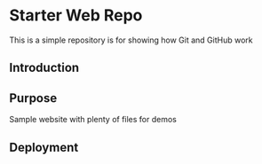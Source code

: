 # Starter Web Repo

This is a simple repository is for showing how Git and GitHub work

## Introduction

## Purpose

Sample website with plenty of files for demos

## Deployment